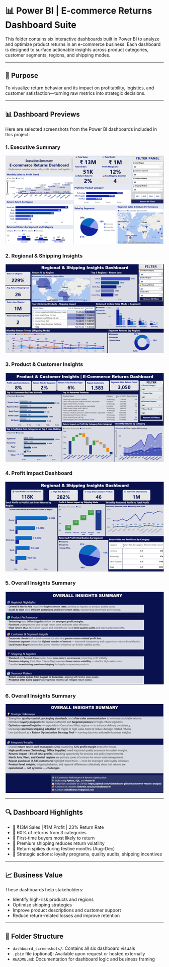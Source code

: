 # 📊 Power BI | E-commerce Returns Dashboard Suite

This folder contains six interactive dashboards built in Power BI to analyze and optimize product returns in an e-commerce business. Each dashboard is designed to surface actionable insights across product categories, customer segments, regions, and shipping modes.

---

## 🧠 Purpose  
To visualize return behavior and its impact on profitability, logistics, and customer satisfaction—turning raw metrics into strategic decisions.

---

## 📊 Dashboard Previews

Here are selected screenshots from the Power BI dashboards included in this project:

### 1. Executive Summary  
![Executive Summary](Executive_summary.png)

### 2. Regional & Shipping Insights  
![Regional & Shipping](Regional_&_shipping.png)

### 3. Product & Customer Insights  
![Product & Customer](Product_&_Customer.png)

### 4. Profit Impact Dashboard  
![Profit Impact](Profitability_&_Return.png)

### 5. Overall Insights Summary  
![Insight Summary 1](insight_1.png)

### 6. Overall Insights Summary  
![Insight Summary 2](insight_2.png)


---

## 🔍 Dashboard Highlights  
- 📌 ₹13M Sales | ₹1M Profit | 23% Return Rate  
- 📌 60% of returns from 3 categories  
- 📌 First-time buyers most likely to return  
- 📌 Premium shipping reduces return volatility  
- 📌 Return spikes during festive months (Aug–Dec)  
- 📌 Strategic actions: loyalty programs, quality audits, shipping incentives

---

## 📈 Business Value  
These dashboards help stakeholders:
- Identify high-risk products and regions  
- Optimize shipping strategies  
- Improve product descriptions and customer support  
- Reduce return-related losses and improve retention

---

## 📂 Folder Structure  
- `dashboard_screenshots/`: Contains all six dashboard visuals  
- `.pbix` file (optional): Available upon request or hosted externally  
- `README.md`: Documentation for dashboard logic and business framing
